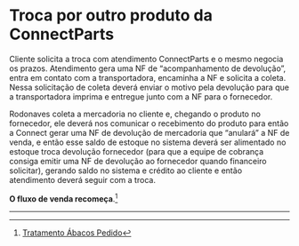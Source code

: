 # Troca por outro produto da ConnectParts

Cliente solicita a troca com atendimento ConnectParts e o mesmo negocia os prazos.
Atendimento gera uma NF de “acompanhamento de devolução”, entra em contato com a transportadora, encaminha a NF e solicita a coleta. Nessa solicitação de coleta deverá enviar o motivo pela devolução para que a transportadora imprima e entregue junto com a NF para o fornecedor.


Rodonaves coleta a mercadoria no cliente e, chegando o produto no fornecedor, ele deverá nos comunicar o recebimento do produto para então a Connect gerar uma NF de devolução de mercadoria que “anulará” a NF de venda, e então esse saldo de estoque no sistema deverá ser alimentado no estoque troca devolução fornecedor (para que a equipe de cobrança consiga emitir uma NF de devolução ao fornecedor quando financeiro solicitar), gerando saldo no sistema e crédito ao cliente e então atendimento deverá seguir com a troca.

**O fluxo de venda recomeça**.[^1]

---

[^1]: [Tratamento Ábacos Pedido](/chapter1/integracoes.md)

